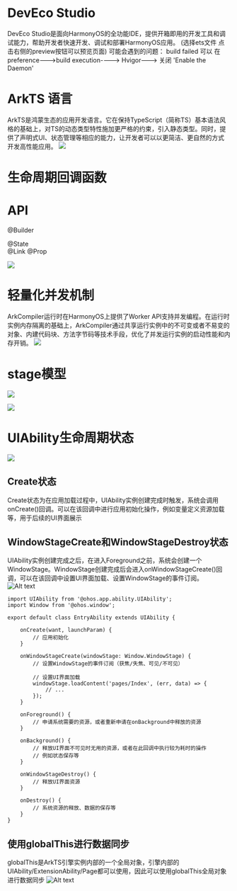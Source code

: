 # DevEco Studio
DevEco Studio是面向HarmonyOS的全功能IDE，提供开箱即用的开发工具和调试能力，帮助开发者快速开发、调试和部署HarmonyOS应用。
(选择ets文件 点击右侧的preview按钮可以预览页面)
可能会遇到的问题： build failed  可以 在preference--->build execution----> Hvigor---> 关闭 'Enable the Daemon'

# ArkTS 语言
ArkTS是鸿蒙生态的应用开发语言。它在保持TypeScript（简称TS）基本语法风格的基础上，对TS的动态类型特性施加更严格的约束，引入静态类型。同时，提供了声明式UI、状态管理等相应的能力，让开发者可以以更简洁、更自然的方式开发高性能应用。
![](./images/arkts.gif)


# 生命周期回调函数


# API
@Builder

@State  
@Link
@Prop

![](./images/2024-01-10-08-59-51.png)


# 轻量化并发机制
ArkCompiler运行时在HarmonyOS上提供了Worker API支持并发编程。在运行时实例内存隔离的基础上，ArkCompiler通过共享运行实例中的不可变或者不易变的对象、内建代码块、方法字节码等技术手段，优化了并发运行实例的启动性能和内存开销。
![](.images/arkts-3_00000.gif)

# stage模型
![](./images/stage基本模型.png)


![](./images/2024-01-09-16-14-20.png)

# UIAbility生命周期状态
![](./images/2024-01-09-16-15-53.png)

## Create状态
Create状态为在应用加载过程中，UIAbility实例创建完成时触发，系统会调用onCreate()回调。可以在该回调中进行应用初始化操作，例如变量定义资源加载等，用于后续的UI界面展示

## WindowStageCreate和WindowStageDestroy状态
UIAbility实例创建完成之后，在进入Foreground之前，系统会创建一个WindowStage。WindowStage创建完成后会进入onWindowStageCreate()回调，可以在该回调中设置UI界面加载、设置WindowStage的事件订阅。
![Alt text](./images/image.png)

```
import UIAbility from '@ohos.app.ability.UIAbility';
import Window from '@ohos.window';

export default class EntryAbility extends UIAbility {

    onCreate(want, launchParam) {
        // 应用初始化
    }

    onWindowStageCreate(windowStage: Window.WindowStage) {
        // 设置WindowStage的事件订阅（获焦/失焦、可见/不可见）

        // 设置UI界面加载
        windowStage.loadContent('pages/Index', (err, data) => {
            // ...
        });
    }

    onForeground() {
        // 申请系统需要的资源，或者重新申请在onBackground中释放的资源
    }

    onBackground() {
        // 释放UI界面不可见时无用的资源，或者在此回调中执行较为耗时的操作
        // 例如状态保存等
    }

    onWindowStageDestroy() {
        // 释放UI界面资源
    }

    onDestroy() {
        // 系统资源的释放、数据的保存等
    }
}

```

## 使用globalThis进行数据同步
globalThis是ArkTS引擎实例内部的一个全局对象，引擎内部的UIAbility/ExtensionAbility/Page都可以使用，因此可以使用globalThis全局对象进行数据同步
![Alt text](./images/image-1.png)